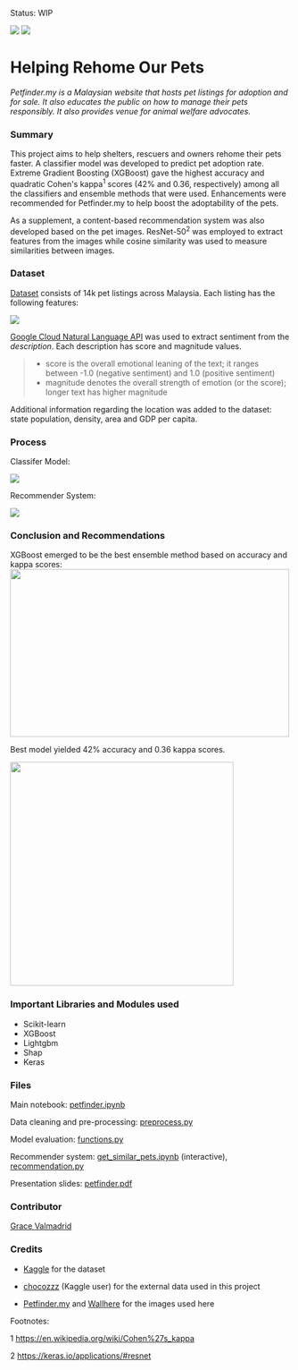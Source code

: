 Status: WIP

<img src="https://c.wallhere.com/photos/e7/0c/1920x1200_px_animals_cats_dog-729051.jpg!d" />
<img src="https://www.petfinder.my/images/logo-575x100.png" />

# Helping Rehome Our Pets
*Petfinder.my is a Malaysian website that hosts pet listings for adoption and for sale.  It also educates the public on how to manage their pets responsibly.  It also provides venue for animal welfare advocates.*

### Summary
This project aims to help shelters, rescuers and owners rehome their pets faster.  A classifier model was developed to predict pet adoption rate. Extreme Gradient Boosting (XGBoost) gave the highest accuracy and quadratic Cohen's kappa<sup>1</sup>  scores (42% and 0.36, respectively) among all the classifiers and ensemble methods that were used.  Enhancements were recommended for Petfinder.my to help boost the adoptability of the pets.  

As a supplement, a content-based recommendation system was also developed based on the pet images.  ResNet-50<sup>2</sup> was employed to extract features from the images while cosine similarity was used to measure similarities between images.

### Dataset
<a href="https://www.kaggle.com/c/petfinder-adoption-prediction">Dataset</a> consists of 14k pet listings across Malaysia.  Each listing has the following features:

<img src="https://github.com/valmadrid/Petfinder-Malaysia-Helping-Rehome-Our-Pets-/blob/master/images/fifi.png" />

<a href="https://cloud.google.com/natural-language/">Google Cloud Natural Language API</a> was used to extract sentiment from the *description*.  Each description has score and magnitude values.

> - score is the overall emotional leaning of the text; it ranges between -1.0 (negative sentiment) and 1.0 (positive sentiment)
> - magnitude denotes the overall strength of emotion (or the score); longer text has higher magnitude

Additional information regarding the location was added to the dataset: state population, density, area and GDP per capita.

### Process
Classifer Model:

<img src="https://github.com/valmadrid/Petfinder-Malaysia-Helping-Rehome-Our-Pets-/blob/master/images/workflow%20A.png"/>

Recommender System:

<img src="https://github.com/valmadrid/Petfinder-Malaysia-Helping-Rehome-Our-Pets-/blob/master/images/workflow%20B.png"/>

### Conclusion and Recommendations

XGBoost emerged to be the best ensemble method based on accuracy and kappa scores:
<img src="https://github.com/valmadrid/Petfinder-Malaysia-Helping-Rehome-Our-Pets-/blob/master/images/scores.png" height=300x width=500x/>

Best model yielded 42% accuracy and 0.36 kappa scores.

<img src="https://github.com/valmadrid/Petfinder-Malaysia-Helping-Rehome-Our-Pets-/blob/master/images/best_model.png" height=400x width=400x/>


### Important Libraries and Modules used
- Scikit-learn
- XGBoost
- Lightgbm
- Shap
- Keras

### Files

Main notebook: <a href="https://github.com/valmadrid/Petfinder-Malaysia-Helping-Rehome-Our-Pets-/blob/master/petfinder.ipynb">petfinder.ipynb</a>

Data cleaning and pre-processing: <a href="https://github.com/valmadrid/Petfinder-Malaysia-Helping-Rehome-Our-Pets-/blob/master/preprocess.py">preprocess.py</a>

Model evaluation: <a href="https://github.com/valmadrid/Petfinder-Malaysia-Helping-Rehome-Our-Pets-/blob/master/functions.py">functions.py</a>

Recommender system: <a href="https://github.com/valmadrid/Petfinder-Malaysia-Helping-Rehome-Our-Pets-/blob/master/get_similar_pets.ipynb">get_similar_pets.ipynb</a> (interactive), <a href="https://github.com/valmadrid/Petfinder-Malaysia-Helping-Rehome-Our-Pets-/blob/master/recommendation.py">recommendation.py</a>

Presentation slides: <a href="https://github.com/valmadrid/Petfinder-Malaysia-Helping-Rehome-Our-Pets-/blob/master/Petfinder.pdf">petfinder.pdf</a>

### Contributor
<a href="https://www.linkedin.com/in/valmadrid/">Grace Valmadrid</a>

### Credits
- <a href="https://www.kaggle.com/c/petfinder-adoption-prediction">Kaggle</a> for the dataset

- <a href="https://www.kaggle.com/chocozzz/petfinder-external-data">chocozzz</a> (Kaggle user) for the external data used in this project

- <a href="https://www.petfinder.my">Petfinder.my</a> and <a href="https://c.wallhere.com">Wallhere</a> for the images used here

Footnotes:

1 https://en.wikipedia.org/wiki/Cohen%27s_kappa

2 https://keras.io/applications/#resnet
